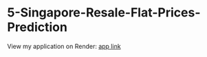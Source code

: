 # 5-Singapore-Resale-Flat-Prices-Prediction
View my application on Render: [app link](https://flatresale-1ii8.onrender.com)
